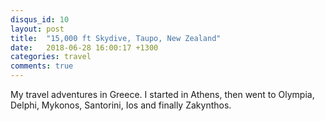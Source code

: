 ```yaml
---
disqus_id: 10
layout: post
title:  "15,000 ft Skydive, Taupo, New Zealand"
date:   2018-06-28 16:00:17 +1300
categories: travel
comments: true
---
```


My travel adventures in Greece.
I started in Athens, then went to Olympia, Delphi, Mykonos, Santorini, Ios and finally Zakynthos.
